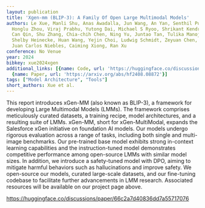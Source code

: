 ```yaml
---
layout: publication
title: 'Xgen-mm (BLIP-3): A Family Of Open Large Multimodal Models'
authors: Le Xue, Manli Shu, Anas Awadalla, Jun Wang, An Yan, Senthil Purushwalkam,
  Honglu Zhou, Viraj Prabhu, Yutong Dai, Michael S Ryoo, Shrikant Kendre, Jieyu Zhang,
  Can Qin, Shu Zhang, Chia-chih Chen, Ning Yu, Juntao Tan, Tulika Manoj Awalgaonkar,
  Shelby Heinecke, Huan Wang, Yejin Choi, Ludwig Schmidt, Zeyuan Chen, Silvio Savarese,
  Juan Carlos Niebles, Caiming Xiong, Ran Xu
conference: No Venue
year: 2024
bibkey: xue2024xgen
additional_links: [{name: Code, url: 'https://huggingface.co/discussions/paper/66c2a7d40836dd7a55717076'},
  {name: Paper, url: 'https://arxiv.org/abs/hf2408.08872'}]
tags: ["Model Architecture", "Tools"]
short_authors: Xue et al.
---
```

This report introduces xGen-MM (also known as BLIP-3), a framework for developing Large Multimodal Models (LMMs). The framework comprises meticulously curated datasets, a training recipe, model architectures, and a resulting suite of LMMs. xGen-MM, short for xGen-MultiModal, expands the Salesforce xGen initiative on foundation AI models. Our models undergo rigorous evaluation across a range of tasks, including both single and multi-image benchmarks. Our pre-trained base model exhibits strong in-context learning capabilities and the instruction-tuned model demonstrates competitive performance among open-source LMMs with similar model sizes. In addition, we introduce a safety-tuned model with DPO, aiming to mitigate harmful behaviors such as hallucinations and improve safety. We open-source our models, curated large-scale datasets, and our fine-tuning codebase to facilitate further advancements in LMM research. Associated resources will be available on our project page above.

https://huggingface.co/discussions/paper/66c2a7d40836dd7a55717076
